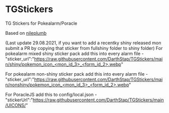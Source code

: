 # TGStickers
TG Stickers for Pokealarm/Poracle

Based on [nileplumb](https://github.com/nileplumb/PkmnHomeIcons)

(Last update 29.08.2021, if you want to add a recentky shiny released mon submit a PR by copying that sticker from fullshiny folder to shiny folder) For pokealarm mixed shiny sticker pack add this into every alarm file - "sticker_url":"https://raw.githubusercontent.com/DarthStap/TGStickers/main/shiny/pokemon_icon_<mon_id_3>_<form_id_2>.webp" 

For pokealarm non-shiny sticker pack add this into every alarm file - "sticker_url":"https://raw.githubusercontent.com/DarthStap/TGStickers/main/nonshiny/pokemon_icon_<mon_id_3>_<form_id_2>.webp" 

For PoracleJS add this to config/local.json - "stickerUrl":"https://raw.githubusercontent.com/DarthStap/TGStickers/main/UICONS/"

